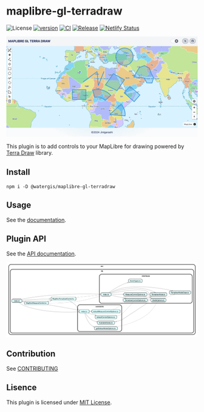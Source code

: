 # maplibre-gl-terradraw

![License](https://img.shields.io/github/license/watergis/maplibre-gl-terradraw)
[![version](https://img.shields.io/npm/v/@watergis/maplibre-gl-terradraw.svg)](https://www.npmjs.com/package/@watergis/maplibre-gl-terradraw)
[![CI](https://github.com/watergis/maplibre-gl-terradraw/actions/workflows/ci.yml/badge.svg)](https://github.com/watergis/maplibre-gl-terradraw/actions/workflows/ci.yml)
[![Release](https://github.com/watergis/maplibre-gl-terradraw/actions/workflows/release.yml/badge.svg)](https://github.com/watergis/maplibre-gl-terradraw/actions/workflows/release.yml)
[![Netlify Status](https://api.netlify.com/api/v1/badges/3486d35f-7a74-4c1c-a94a-6db0f7250583/deploy-status)](https://app.netlify.com/sites/maplibre-gl-terradraw/deploys)

![plugin-overview.webp](./static/assets/plugin-overview.webp)

This plugin is to add controls to your MapLibre for drawing powered by [Terra Draw](https://github.com/JamesLMilner/terra-draw) library.

## Install

```shell
npm i -D @watergis/maplibre-gl-terradraw
```

## Usage

See the [documentation](https://terradraw.water-gis.com/).

## Plugin API

See the [API documentation](https://watergis.github.io/maplibre-gl-terradraw/).

![dependency-graph.svg](./dependency-graph.svg)

## Contribution

See [CONTRIBUTING](./CONTRIBUTING.md)

## Lisence

This plugin is licensed under [MIT License](./LICENSE).

